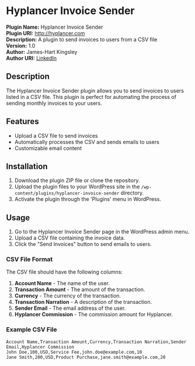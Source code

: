 # Hyplancer Invoice Sender

**Plugin Name:** Hyplancer Invoice Sender  
**Plugin URI:** http://hyplancer.com  
**Description:** A plugin to send invoices to users from a CSV file  
**Version:** 1.0  
**Author:** James-Hart Kingsley  
**Author URI:** [LinkedIn](https://www.linkedin.com/in/kingsley-james-hart-93679b184/)

## Description

The Hyplancer Invoice Sender plugin allows you to send invoices to users listed in a CSV file. This plugin is perfect for automating the process of sending monthly invoices to your users.

## Features

- Upload a CSV file to send invoices
- Automatically processes the CSV and sends emails to users
- Customizable email content

## Installation

1. Download the plugin ZIP file or clone the repository.
2. Upload the plugin files to your WordPress site in the `/wp-content/plugins/hyplancer-invoice-sender` directory.
3. Activate the plugin through the 'Plugins' menu in WordPress.

## Usage

1. Go to the Hyplancer Invoice Sender page in the WordPress admin menu.
2. Upload a CSV file containing the invoice data.
3. Click the "Send Invoices" button to send emails to users.

### CSV File Format

The CSV file should have the following columns:

1. **Account Name** - The name of the user.
2. **Transaction Amount** - The amount of the transaction.
3. **Currency** - The currency of the transaction.
4. **Transaction Narration** - A description of the transaction.
5. **Sender Email** - The email address of the user.
6. **Hyplancer Commission** - The commission amount for Hyplancer.

### Example CSV File

```csv
Account Name,Transaction Amount,Currency,Transaction Narration,Sender Email,Hyplancer Commission
John Doe,100,USD,Service Fee,john.doe@example.com,10
Jane Smith,200,USD,Product Purchase,jane.smith@example.com,20
